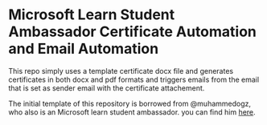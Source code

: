 # Microsoft Learn Student Ambassador Certificate Automation and Email Automation

This repo simply uses a template certificate docx file and generates certificates in 
both docx and pdf formats and triggers emails from the email that is set as sender email with the certificate attachement.

The initial template of this repository is borrowed from @muhammedogz,  who also is an Microsoft learn student ambassador. you can find him [here][1].

[1]:https://github.com/muhammedogz
